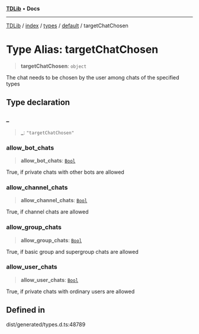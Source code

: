 [**TDLib**](../../../../../../README.md) • **Docs**

***

[TDLib](../../../../../../modules.md) / [index](../../../../../README.md) / [types](../../../README.md) / [default](../README.md) / targetChatChosen

# Type Alias: targetChatChosen

> **targetChatChosen**: `object`

The chat needs to be chosen by the user among chats of the specified types

## Type declaration

### \_

> **\_**: `"targetChatChosen"`

### allow\_bot\_chats

> **allow\_bot\_chats**: [`Bool`](Bool.md)

True, if private chats with other bots are allowed

### allow\_channel\_chats

> **allow\_channel\_chats**: [`Bool`](Bool.md)

True, if channel chats are allowed

### allow\_group\_chats

> **allow\_group\_chats**: [`Bool`](Bool.md)

True, if basic group and supergroup chats are allowed

### allow\_user\_chats

> **allow\_user\_chats**: [`Bool`](Bool.md)

True, if private chats with ordinary users are allowed

## Defined in

dist/generated/types.d.ts:48789
